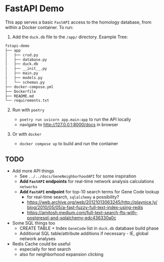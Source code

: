 # FastAPI Demo

This app serves a basic `FastAPI` access to the homology database, from within a Docker container. To run:

1. Add the `duck.db` file to the `/app/` directory. Example Tree:

```markdown
fstapi-demo
├── app
│   ├── crud.py
│   ├── database.py
│   ├── duck.db
│   ├── __init__.py
│   ├── main.py
│   ├── models.py
│   └── schemas.py
├── docker-compose.yml
├── Dockerfile
├── README.md
└── requirements.txt
```

2. Run with `poetry`
   + `poetry run uvicorn app.main:app` to run the API locally
   + navigate to http://127.0.0.1:8000/docs in browser

3. Or with `docker`
   + `docker compose up` to build and run the container

## TODO

+ Add more API things
   + See `../../docs/GeneNeighborhoodAPI` for some inspiration
   + **Add `FastAPI` endpoints** for real-time network analysis calculations `networkx`
   + **Add `FastAPI` endpoint** for top-10 search terms for Gene Code lookup
      + for real-time search, `sqlalchemy` a possibility?
      + https://web.archive.org/web/20121013063245/http://playnice.ly/blog/2010/05/05/a-fast-fuzzy-full-text-index-using-redis
      + https://amitosh.medium.com/full-text-search-fts-with-postgresql-and-sqlalchemy-edc436330a0c
+ Some SQL things too
   + CREATE TABLE + Index `GeneCode` list in `duck.db` database build phase
   + Additional SQL table/attribute additions if necessary - IE, global network analyses
+ Redis Cache could be useful
   + especially for text search
   + also for neighborhood expansion clicking


